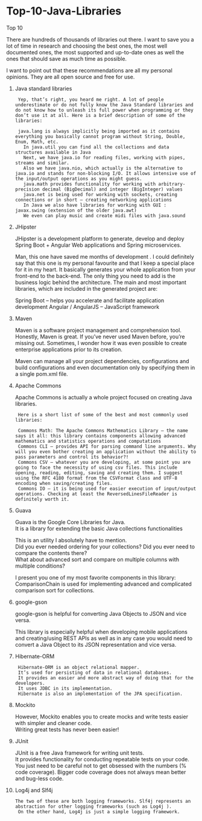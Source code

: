 # Top-10-Java-Libraries


Top 10

There are hundreds of thousands of libraries out there. I want to save you a lot of time in research and choosing the best ones, the most well documented ones, the most supported and up-to-date ones as well the ones that should save as much time as possible.

I want to point out that these recommendations are all my personal opinions. They are all open source and free for use.

1. Java standard libraries   

        Yep, that’s right, you heard me right. A lot of people underestimate or do not fully know the Java Standard libraries and do not know how to unleash its full power when programming or they don’t use it at all. Here is a brief description of some of the libraries:
        
        java.lang is always implicitly being imported as it contains everything you basically cannot program without String, Double, Enum, Math, etc.
          In java.util you can find all the collections and data structures available in Java
          Next, we have java.io for reading files, working with pipes, streams and similar.
          Also we have java.nio, which actually is the alternative to java.io and stands for non-blocking I/O. It allows intensive use of the input/output operations as you might guess.
          java.math provides functionality for working with arbitrary-precision decimal (BigDecimal) and integer (BigInteger) values
          java.net is being used for working with sockets, creating connections or in short – creating networking applications
          In Java we also have libraries for working with GUI : javax.swing (extension of the older java.awt)
          We even can play music and create midi files with java.sound
    
      
2. JHipster  

     JHipster is a development platform to generate, develop and deploy Spring Boot + Angular Web applications and Spring microservices.
    
      Man, this one have saved me months of development . I could definitely say that this one is my personal favourite and that I keep a special place for it in my heart. It basically generates your whole application from your front-end to the back-end. The only thing you need to add is the business logic behind the architecture. The main and most important libraries, which are included in the generated project are:
    
      Spring Boot – helps you accelerate and facilitate application development
      Angular / AngularJS – JavaScript framework


3. Maven     

      Maven is a software project management and comprehension tool. Honestly, Maven is great. If you’ve never used Maven before, you’re missing out. Sometimes, I wonder how it was even possible to create enterprise applications prior to its creation.
    
     Maven can manage all your project dependencies, configurations and build configurations and even documentation only by specifying them in a single pom.xml file.


4. Apache Commons

      Apache Commons is actually a whole project focused on creating Java libraries.  
    
        Here is a short list of some of the best and most commonly used libraries:    
    
        Commons Math: The Apache Commons Mathematics Library – the name says it all: this library contains components allowing advanced mathematics and statistics operations and computations
        Commons CLI – provides API for parsing command line arguments. Why will you even bother creating an application without the ability to pass parameters and control its behavior?!
        Commons CSV – whatever you are developing, at some point you are going to face the necessity of using csv files. This include opening, reading, editing, saving and creating them. I suggest using the RFC 4180 format from the CSVFormat class and UTF-8 encoding when saving/creating files.
        Commons IO – it is being used for easier execution of input/output operations. Checking at least the ReversedLinesFileReader is definitely worth it.


5. Guava   

      Guava is the Google Core Libraries for Java.      
      It is a library for extending the basic Java collections functionalities    
      
      This is an utility I absolutely have to mention.      
      Did you ever needed ordering for your collections? Did you ever need to compare the contents there?   
      What about advanced sort and compare on multiple columns with multiple conditions?    
      
      I present you one of my most favorite components in this library:   
      ComparisonChain is used for implementing advanced and complicated comparison sort for collections.


6. google-gson      

      google-gson is helpful for converting Java Objects to JSON and vice versa.  
      
      This library is especially helpful when developing mobile applications and creating/using REST APIs as well as in any case you would need to convert a Java Object to its JSON representation and vice versa.


7. Hibernate-ORM     

        Hibernate-ORM is an object relational mapper.     
        It’s used for persisting of data in relational databases.       
        It provides an easier and more abstract way of doing that for the developers.     
        It uses JDBC in its implementation.     
        Hibernate is also an implementation of the JPA specification.   
      
  
8. Mockito  

      However, Mockito enables you to create mocks and write tests easier with simpler and cleaner code.      
      Writing great tests has never been easier!    
      

9. JUnit      

      JUnit is a free Java framework for writing unit tests.      
      It provides functionality for conducting repeatable tests on your code. You just need to be careful not to get obsessed with the numbers (% code coverage). Bigger code coverage does not always mean better and bug-less code.


10. Log4j and Slf4j       

        The two of these are both logging frameworks. Slf4j represents an abstraction for other logging frameworks (such as Log4j ). 
         On the other hand, Log4j is just a simple logging framework.     

